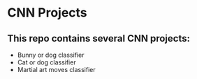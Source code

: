 # CNN Projects

## This repo contains several CNN projects:
* Bunny or dog classifier
* Cat or dog classifier
* Martial art moves classifier
